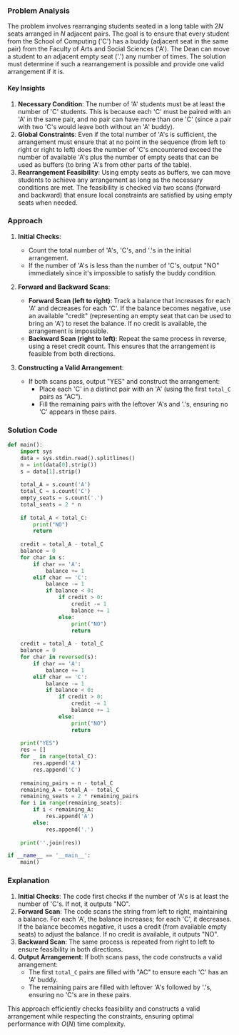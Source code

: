 ### Problem Analysis
The problem involves rearranging students seated in a long table with $2N$ seats arranged in $N$ adjacent pairs. The goal is to ensure that every student from the School of Computing ('C') has a buddy (adjacent seat in the same pair) from the Faculty of Arts and Social Sciences ('A'). The Dean can move a student to an adjacent empty seat ('.') any number of times. The solution must determine if such a rearrangement is possible and provide one valid arrangement if it is.

#### Key Insights
1. **Necessary Condition**: The number of 'A' students must be at least the number of 'C' students. This is because each 'C' must be paired with an 'A' in the same pair, and no pair can have more than one 'C' (since a pair with two 'C's would leave both without an 'A' buddy).
2. **Global Constraints**: Even if the total number of 'A's is sufficient, the arrangement must ensure that at no point in the sequence (from left to right or right to left) does the number of 'C's encountered exceed the number of available 'A's plus the number of empty seats that can be used as buffers (to bring 'A's from other parts of the table).
3. **Rearrangement Feasibility**: Using empty seats as buffers, we can move students to achieve any arrangement as long as the necessary conditions are met. The feasibility is checked via two scans (forward and backward) that ensure local constraints are satisfied by using empty seats when needed.

### Approach
1. **Initial Checks**:
   - Count the total number of 'A's, 'C's, and '.'s in the initial arrangement.
   - If the number of 'A's is less than the number of 'C's, output "NO" immediately since it's impossible to satisfy the buddy condition.

2. **Forward and Backward Scans**:
   - **Forward Scan (left to right)**: Track a balance that increases for each 'A' and decreases for each 'C'. If the balance becomes negative, use an available "credit" (representing an empty seat that can be used to bring an 'A') to reset the balance. If no credit is available, the arrangement is impossible.
   - **Backward Scan (right to left)**: Repeat the same process in reverse, using a reset credit count. This ensures that the arrangement is feasible from both directions.

3. **Constructing a Valid Arrangement**:
   - If both scans pass, output "YES" and construct the arrangement:
     - Place each 'C' in a distinct pair with an 'A' (using the first `total_C` pairs as "AC").
     - Fill the remaining pairs with the leftover 'A's and '.'s, ensuring no 'C' appears in these pairs.

### Solution Code
```python
def main():
    import sys
    data = sys.stdin.read().splitlines()
    n = int(data[0].strip())
    s = data[1].strip()
    
    total_A = s.count('A')
    total_C = s.count('C')
    empty_seats = s.count('.')
    total_seats = 2 * n
    
    if total_A < total_C:
        print("NO")
        return
    
    credit = total_A - total_C
    balance = 0
    for char in s:
        if char == 'A':
            balance += 1
        elif char == 'C':
            balance -= 1
            if balance < 0:
                if credit > 0:
                    credit -= 1
                    balance += 1
                else:
                    print("NO")
                    return
    
    credit = total_A - total_C
    balance = 0
    for char in reversed(s):
        if char == 'A':
            balance += 1
        elif char == 'C':
            balance -= 1
            if balance < 0:
                if credit > 0:
                    credit -= 1
                    balance += 1
                else:
                    print("NO")
                    return
    
    print("YES")
    res = []
    for _ in range(total_C):
        res.append('A')
        res.append('C')
    
    remaining_pairs = n - total_C
    remaining_A = total_A - total_C
    remaining_seats = 2 * remaining_pairs
    for i in range(remaining_seats):
        if i < remaining_A:
            res.append('A')
        else:
            res.append('.')
    
    print(''.join(res))

if __name__ == '__main__':
    main()
```

### Explanation
1. **Initial Checks**: The code first checks if the number of 'A's is at least the number of 'C's. If not, it outputs "NO".
2. **Forward Scan**: The code scans the string from left to right, maintaining a balance. For each 'A', the balance increases; for each 'C', it decreases. If the balance becomes negative, it uses a credit (from available empty seats) to adjust the balance. If no credit is available, it outputs "NO".
3. **Backward Scan**: The same process is repeated from right to left to ensure feasibility in both directions.
4. **Output Arrangement**: If both scans pass, the code constructs a valid arrangement:
   - The first `total_C` pairs are filled with "AC" to ensure each 'C' has an 'A' buddy.
   - The remaining pairs are filled with leftover 'A's followed by '.'s, ensuring no 'C's are in these pairs.
   
This approach efficiently checks feasibility and constructs a valid arrangement while respecting the constraints, ensuring optimal performance with $O(N)$ time complexity.